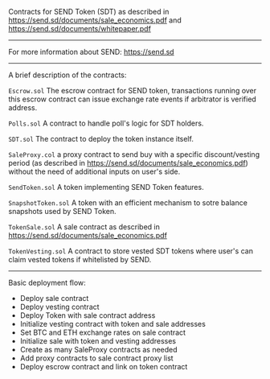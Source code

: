 Contracts for SEND Token (SDT) as described in https://send.sd/documents/sale_economics.pdf and https://send.sd/documents/whitepaper.pdf

---------------------------------

For more information about SEND: https://send.sd

---------------------------------

A brief description of the contracts:

`Escrow.sol` The escrow contract for SEND token, transactions running over this escrow contract can issue exchange rate events if arbitrator is verified address.

`Polls.sol` A contract to handle poll's logic for SDT holders.

`SDT.sol` The contract to deploy the token instance itself.

`SaleProxy.col` a proxy contract to send buy with a specific discount/vesting period (as described in https://send.sd/documents/sale_economics.pdf) without the need of additional inputs on user's side.

`SendToken.sol` A token implementing SEND Token features.

`SnapshotToken.sol` A token with an efficient mechanism to sotre balance snapshots used by SEND Token.

`TokenSale.sol` A sale contract as described in https://send.sd/documents/sale_economics.pdf

`TokenVesting.sol` A contract to store vested SDT tokens where user's can claim vested tokens if whitelisted by SEND.

------------------------------------------------------

Basic deployment flow:
- Deploy sale contract
- Deploy vesting contract
- Deploy Token with sale contract address
- Initialize vesting contract with token and sale addresses
- Set BTC and ETH exchange rates on sale contract
- Initialize sale with token and vesting addresses
- Create as many SaleProxy contracts as needed
- Add proxy contracts to sale contract proxy list
- Deploy escrow contract and link on token contract
